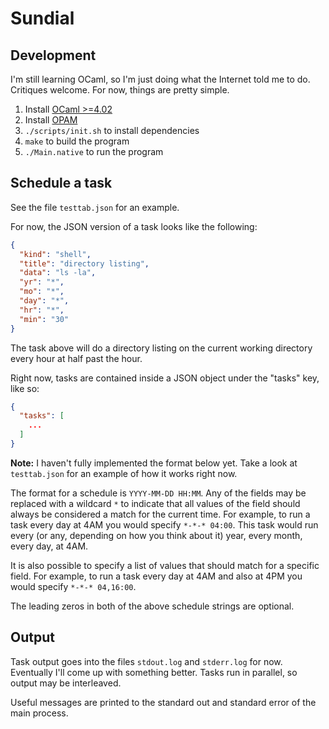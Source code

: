 # Sundial

## Development

I'm still learning OCaml, so I'm just doing what the Internet
told me to do. Critiques welcome. For now, things are pretty
simple.

1. Install [OCaml >=4.02](https://ocaml.org/docs/install.html)
2. Install [OPAM](https://opam.ocaml.org/doc/Install.html)
3. `./scripts/init.sh` to install dependencies
4. `make` to build the program
5. `./Main.native` to run the program

## Schedule a task

See the file `testtab.json` for an example.

For now, the JSON version of a task looks like the following:

```json
{
  "kind": "shell",
  "title": "directory listing",
  "data": "ls -la",
  "yr": "*",
  "mo": "*",
  "day": "*",
  "hr": "*",
  "min": "30"
}
```

The task above will do a directory listing on the current working
directory every hour at half past the hour.

Right now, tasks are contained inside a JSON object under the
"tasks" key, like so:

```json
{
  "tasks": [
    ...
  ]
}
```

**Note:** I haven't fully implemented the format below yet. Take
a look at `testtab.json` for an example of how it works right now.

The format for a schedule is `YYYY-MM-DD HH:MM`. Any of the fields
may be replaced with a wildcard `*` to indicate that all values of
the field should always be considered a match for the current
time. For example, to run a task every day at 4AM you would specify
`*-*-* 04:00`. This task would run every (or any, depending on how
you think about it) year, every month, every day, at 4AM.

It is also possible to specify a list of values that should match
for a specific field. For example, to run a task every day at 4AM
and also at 4PM you would specify `*-*-* 04,16:00`.

The leading zeros in both of the above schedule strings are
optional.

## Output

Task output goes into the files `stdout.log` and `stderr.log` for
now. Eventually I'll come up with something better. Tasks run in
parallel, so output may be interleaved.

Useful messages are printed to the standard out and standard error
of the main process.
